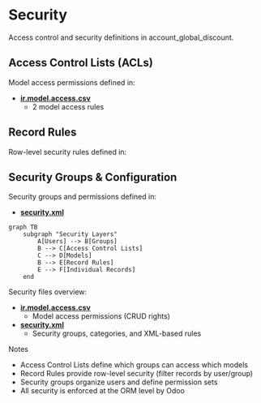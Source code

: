 # Security

Access control and security definitions in account_global_discount.

## Access Control Lists (ACLs)

Model access permissions defined in:
- **[ir.model.access.csv](../account_global_discount/security/ir.model.access.csv)**
  - 2 model access rules

## Record Rules

Row-level security rules defined in:

## Security Groups & Configuration

Security groups and permissions defined in:
- **[security.xml](../account_global_discount/security/security.xml)**

```mermaid
graph TB
    subgraph "Security Layers"
        A[Users] --> B[Groups]
        B --> C[Access Control Lists]
        C --> D[Models]
        B --> E[Record Rules]
        E --> F[Individual Records]
    end
```

Security files overview:
- **[ir.model.access.csv](../account_global_discount/security/ir.model.access.csv)**
  - Model access permissions (CRUD rights)
- **[security.xml](../account_global_discount/security/security.xml)**
  - Security groups, categories, and XML-based rules

Notes
- Access Control Lists define which groups can access which models
- Record Rules provide row-level security (filter records by user/group)
- Security groups organize users and define permission sets
- All security is enforced at the ORM level by Odoo

